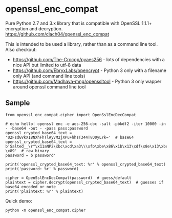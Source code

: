 # openssl_enc_compat

Pure Python 2.7 and 3.x library that is compatible with OpenSSL 1.1.1+ encryption and decryption.
https://github.com/clach04/openssl_enc_compat

This is intended to be used a library, rather than as a command line tool. Also checkout:

  * https://github.com/The-Crocop/pyaes256 - lots of dependencies with a nice API but limited to utf-8 data
  * https://github.com/EbryxLabs/opencrypt - Python 3 only with a filename only API (and command line tools)
  * https://github.com/Madhava-mng/openssltool - Python 3 only wapper around openssl command line tool

## Sample

    from openssl_enc_compat.cipher import OpenSslEncDecCompat

    # echo hello| openssl enc -e aes-256-cbc -salt -pbkdf2 -iter 10000 -in - -base64 -out - -pass pass:password
    openssl_crypted_base64_text = 'U2FsdGVkX18NXhFhTlAyvM2jXPu+hhsT344TvO0yLYk='  # base64
    openssl_crypted_base64_text = b'Salted__\r^\x11aNP2\xbc\xcd\xa3\\\xfb\xbe\x86\x1b\x13\xdf\x8e\x13\xbc\xed2-\x89'  # raw binary
    password = b'password'

    print('openssl_crypted_base64_text: %r' % openssl_crypted_base64_text)
    print('password: %r' % password)

    cipher = OpenSslEncDecCompat(password)  # guess/default
    plaintext = cipher.decrypt(openssl_crypted_base64_text)  # guesses if base64 encoded or note
    print('plaintext: %r' % plaintext)

Quick demo:

    python -m openssl_enc_compat.cipher
